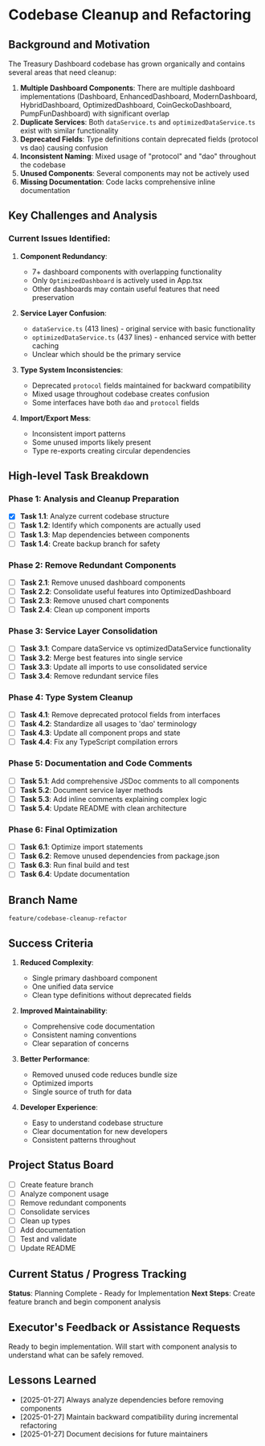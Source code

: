 # Codebase Cleanup and Refactoring

## Background and Motivation

The Treasury Dashboard codebase has grown organically and contains several areas that need cleanup:

1. **Multiple Dashboard Components**: There are multiple dashboard implementations (Dashboard, EnhancedDashboard, ModernDashboard, HybridDashboard, OptimizedDashboard, CoinGeckoDashboard, PumpFunDashboard) with significant overlap
2. **Duplicate Services**: Both `dataService.ts` and `optimizedDataService.ts` exist with similar functionality
3. **Deprecated Fields**: Type definitions contain deprecated fields (protocol vs dao) causing confusion
4. **Inconsistent Naming**: Mixed usage of "protocol" and "dao" throughout the codebase
5. **Unused Components**: Several components may not be actively used
6. **Missing Documentation**: Code lacks comprehensive inline documentation

## Key Challenges and Analysis

### Current Issues Identified:

1. **Component Redundancy**:
   - 7+ dashboard components with overlapping functionality
   - Only `OptimizedDashboard` is actively used in App.tsx
   - Other dashboards may contain useful features that need preservation

2. **Service Layer Confusion**:
   - `dataService.ts` (413 lines) - original service with basic functionality
   - `optimizedDataService.ts` (437 lines) - enhanced service with better caching
   - Unclear which should be the primary service

3. **Type System Inconsistencies**:
   - Deprecated `protocol` fields maintained for backward compatibility
   - Mixed usage throughout codebase creates confusion
   - Some interfaces have both `dao` and `protocol` fields

4. **Import/Export Mess**:
   - Inconsistent import patterns
   - Some unused imports likely present
   - Type re-exports creating circular dependencies

## High-level Task Breakdown

### Phase 1: Analysis and Cleanup Preparation
- [x] **Task 1.1**: Analyze current codebase structure
- [ ] **Task 1.2**: Identify which components are actually used
- [ ] **Task 1.3**: Map dependencies between components
- [ ] **Task 1.4**: Create backup branch for safety

### Phase 2: Remove Redundant Components
- [ ] **Task 2.1**: Remove unused dashboard components
- [ ] **Task 2.2**: Consolidate useful features into OptimizedDashboard
- [ ] **Task 2.3**: Remove unused chart components
- [ ] **Task 2.4**: Clean up component imports

### Phase 3: Service Layer Consolidation
- [ ] **Task 3.1**: Compare dataService vs optimizedDataService functionality
- [ ] **Task 3.2**: Merge best features into single service
- [ ] **Task 3.3**: Update all imports to use consolidated service
- [ ] **Task 3.4**: Remove redundant service files

### Phase 4: Type System Cleanup
- [ ] **Task 4.1**: Remove deprecated protocol fields from interfaces
- [ ] **Task 4.2**: Standardize all usages to 'dao' terminology
- [ ] **Task 4.3**: Update all component props and state
- [ ] **Task 4.4**: Fix any TypeScript compilation errors

### Phase 5: Documentation and Code Comments
- [ ] **Task 5.1**: Add comprehensive JSDoc comments to all components
- [ ] **Task 5.2**: Document service layer methods
- [ ] **Task 5.3**: Add inline comments explaining complex logic
- [ ] **Task 5.4**: Update README with clean architecture

### Phase 6: Final Optimization
- [ ] **Task 6.1**: Optimize import statements
- [ ] **Task 6.2**: Remove unused dependencies from package.json
- [ ] **Task 6.3**: Run final build and test
- [ ] **Task 6.4**: Update documentation

## Branch Name
`feature/codebase-cleanup-refactor`

## Success Criteria

1. **Reduced Complexity**: 
   - Single primary dashboard component
   - One unified data service
   - Clean type definitions without deprecated fields

2. **Improved Maintainability**:
   - Comprehensive code documentation
   - Consistent naming conventions
   - Clear separation of concerns

3. **Better Performance**:
   - Removed unused code reduces bundle size
   - Optimized imports
   - Single source of truth for data

4. **Developer Experience**:
   - Easy to understand codebase structure
   - Clear documentation for new developers
   - Consistent patterns throughout

## Project Status Board

- [ ] Create feature branch
- [ ] Analyze component usage
- [ ] Remove redundant components
- [ ] Consolidate services
- [ ] Clean up types
- [ ] Add documentation
- [ ] Test and validate
- [ ] Update README

## Current Status / Progress Tracking

**Status**: Planning Complete - Ready for Implementation
**Next Steps**: Create feature branch and begin component analysis

## Executor's Feedback or Assistance Requests

Ready to begin implementation. Will start with component analysis to understand what can be safely removed.

## Lessons Learned

- [2025-01-27] Always analyze dependencies before removing components
- [2025-01-27] Maintain backward compatibility during incremental refactoring
- [2025-01-27] Document decisions for future maintainers